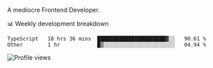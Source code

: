 A mediocre Frontend Developer.

📊 Weekly development breakdown
<!--START_SECTION:waka-->

```text
TypeScript   18 hrs 36 mins  ██████████████████████▓░░   90.61 %
Other        1 hr            █▒░░░░░░░░░░░░░░░░░░░░░░░   04.94 %
```

<!--END_SECTION:waka-->

<img src="https://gpvc.arturio.dev/iqbalfasri" alt="Profile views"/>
